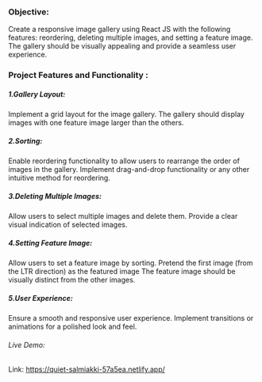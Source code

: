 ### Objective:

Create a responsive image gallery using React JS with the following features: reordering, deleting multiple images, and setting a feature image. The gallery should be visually appealing and provide a seamless user experience.

### Project Features and Functionality :
##### 1.Gallery Layout:
Implement a grid layout for the image gallery.
The gallery should display images with one feature image larger than the others.

##### 2.Sorting:
Enable reordering functionality to allow users to rearrange the order of images in the gallery.
Implement drag-and-drop functionality or any other intuitive method for reordering.

##### 3.Deleting Multiple Images:
Allow users to select multiple images and delete them.
Provide a clear visual indication of selected images.

##### 4.Setting Feature Image:
Allow users to set a feature image by sorting.
Pretend the first image (from the LTR direction) as the featured image
The feature image should be visually distinct from the other images.

##### 5.User Experience:
Ensure a smooth and responsive user experience.
Implement transitions or animations for a polished look and feel.
###### Live Demo:
Link:  https://quiet-salmiakki-57a5ea.netlify.app/


